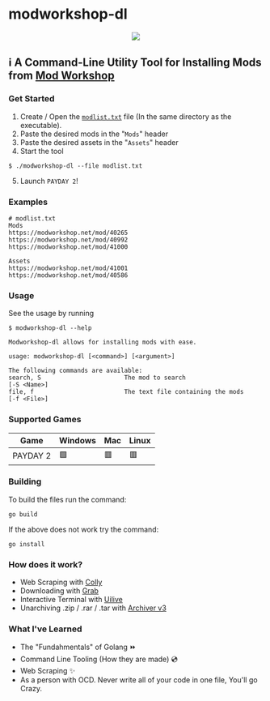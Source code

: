# modworkshop-dl
<p align=center>
  <img src=https://www.seekpng.com/png/full/118-1189330_modworkshop-mod-workshop-payday-2.png>
</p>

## ℹ A Command-Line Utility Tool for Installing Mods from [Mod Workshop](https://modworkshop.net/)

### Get Started
1. Create / Open the [`modlist.txt`](https://github.com/WillKirkmanM/modworkshop-dl/blob/main/modlist.txt) file (In the same directory as the executable).
2. Paste the desired mods in the "`Mods`" header
3. Paste the desired assets in the "`Assets`" header
4. Start the tool
```
$ ./modworkshop-dl --file modlist.txt
```
5. Launch `PAYDAY 2`!

### Examples
```
# modlist.txt
Mods
https://modworkshop.net/mod/40265
https://modworkshop.net/mod/40992
https://modworkshop.net/mod/41000

Assets
https://modworkshop.net/mod/41001
https://modworkshop.net/mod/40586
```
### Usage
See the usage by running
```
$ modworkshop-dl --help
```
```
Modworkshop-dl allows for installing mods with ease.

usage: modworkshop-dl [<command>] [<argument>]

The following commands are available:
search, S                       The mod to search                               [-S <Name>]
file, f                         The text file containing the mods               [-f <File>]
```

### Supported Games
| Game    	| Windows 	| Mac 	| Linux 	|
|---------	|---------	|-----	|-------	|
| PAYDAY 2 	| 🟩       	| 🟥   	| 🟥     |

### Building
To build the files run the command:
```
go build
```
If the above does not work try the command:
```
go install
```


  ### How does it work?
  - Web Scraping with [Colly](http://go-colly.org/)
  - Downloading with [Grab](https://github.com/cavaliergopher/grab)
  - Interactive Terminal with [Uilive](https://github.com/gosuri/uilive)
  - Unarchiving .zip / .rar / .tar with [Archiver v3](https://github.com/mholt/archiver)


### What I've Learned
- The "Fundahmentals" of Golang ⏩
- Command Line Tooling (How they are made) 💿
- Web Scraping ✨
- As a person with OCD. Never write all of your code in one file, You'll go Crazy.
